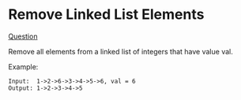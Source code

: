 # Remove Linked List Elements

[Question](https://leetcode.com/problems/remove-linked-list-elements/)

Remove all elements from a linked list of integers that have value val.

Example:

```
Input:  1->2->6->3->4->5->6, val = 6
Output: 1->2->3->4->5
```
